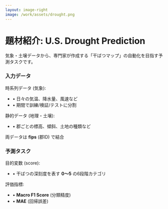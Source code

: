 ```yaml
---
layout: image-right
image: /work/assets/drought.png
---
```


# 題材紹介: U.S. Drought Prediction

<p class="text-lg text-gray-600 mb-6">
気象・土壌データから、専門家が作成する「干ばつマップ」の自動化を目指す予測タスクです。
</p>

<div class="grid grid-cols-2 gap-6">
  <div>
    <h3 class="text-xl font-bold mb-3 text-blue-600">入力データ</h3>
    <div class="text-sm space-y-1">
      <p class="font-semibold">時系列データ (気象):</p>
      <ul class="ml-4 space-y-1">
        <li>• 日々の気温、降水量、風速など</li>
        <li>• 期間で訓練/検証/テストに分割</li>
      </ul>
      <p class="font-semibold mt-3">静的データ (地理・土壌):</p>
      <ul class="ml-4 space-y-1">
        <li>• 郡ごとの標高、傾斜、土地の種類など</li>
      </ul>
      <p class="mt-3">両データは <strong>fips</strong> (郡ID) で結合</p>
    </div>
  </div>
  
  <div>
    <h3 class="text-xl font-bold mb-3 text-green-600">予測タスク</h3>
    <div class="text-sm space-y-1">
      <p class="font-semibold">目的変数 (score):</p>
      <ul class="ml-4 space-y-1">
        <li>• 干ばつの深刻度を表す <strong>0〜5</strong> の6段階カテゴリ</li>
      </ul>
      <p class="font-semibold mt-3">評価指標:</p>
      <ul class="ml-4 space-y-1">
        <li>• <strong>Macro F1 Score</strong> (分類精度)</li>
        <li>• <strong>MAE</strong> (回帰誤差)</li>
      </ul>
    </div>
  </div>
</div>